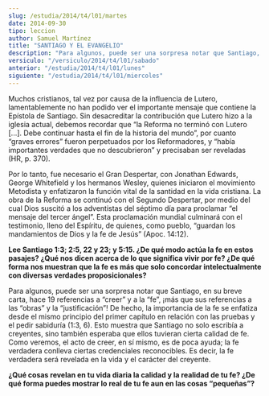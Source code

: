 ```yaml
---
slug: /estudia/2014/t4/l01/martes
date: 2014-09-30
tipo: leccion
author: Samuel Martínez
title: "SANTIAGO Y EL EVANGELIO"
description: "Para algunos, puede ser una sorpresa notar que Santiago, en su breve carta, hace 19 referencias a “creer” y a la “fe”, ¡más que sus referencias a las “obras” y la “justificación”! De hecho, la importancia de la fe se enfatiza desde el mismo principio del primer capítulo en relación con las pruebas y el pedir sabiduría (1:3, 6)."
versiculo: "/versiculo/2014/t4/l01/sabado"
anterior: "/estudia/2014/t4/l01/lunes"
siguiente: "/estudia/2014/t4/l01/miercoles"
---
```


Muchos cristianos, tal vez por causa de la influencia de Lutero, lamentablemente no han podido ver el importante mensaje que contiene la Epístola de Santiago. Sin desacreditar la contribución que Lutero hizo a la iglesia actual, debemos recordar que “la Reforma no terminó con Lutero [...]. Debe continuar hasta el fin de la historia del mundo”, por cuanto “graves errores” fueron perpetuados por los Reformadores, y “había importantes verdades que no descubrieron” y precisaban ser reveladas (HR, p. 370).

Por lo tanto, fue necesario el Gran Despertar, con Jonathan Edwards, George Whitefield y los hermanos Wesley, quienes iniciaron el movimiento Metodista y enfatizaron la función vital de la santidad en la vida cristiana. La obra de la Reforma se continuó con el Segundo Despertar, por medio del cual Dios suscitó a los adventistas del séptimo día para proclamar “el mensaje del tercer ángel”. Esta proclamación mundial culminará con el testimonio, lleno del Espíritu, de quienes, como pueblo, “guardan los mandamientos de Dios y la fe de Jesús” (Apoc. 14:12).

**Lee Santiago 1:3; 2:5, 22 y 23; y 5:15. ¿De qué modo actúa la fe en estos pasajes? ¿Qué nos dicen acerca de lo que significa vivir por fe? ¿De qué forma nos muestran que la fe es más que solo concordar intelectualmente con diversas verdades proposicionales?**

Para algunos, puede ser una sorpresa notar que Santiago, en su breve carta, hace 19 referencias a “creer” y a la “fe”, ¡más que sus referencias a las “obras” y la “justificación”! De hecho, la importancia de la fe se enfatiza desde el mismo principio del primer capítulo en relación con las pruebas y el pedir sabiduría (1:3, 6). Esto muestra que Santiago no solo escribía a creyentes, sino también esperaba que ellos tuvieran cierta calidad de fe. Como veremos, el acto de creer, en sí mismo, es de poca ayuda; la fe verdadera conlleva ciertas credenciales reconocibles. Es decir, la fe verdadera será revelada en la vida y el carácter del creyente.

**¿Qué cosas revelan en tu vida diaria la calidad y la realidad de tu fe? ¿De qué forma puedes mostrar lo real de tu fe aun en las cosas “pequeñas”?**
